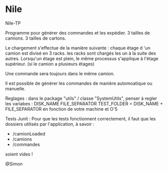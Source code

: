# Nile
Nile-TP

Programme pour générer des commandes et les expédier.
3 tailles de camions.
3 tailles de cartons.

Le chargement s'effectue de la manière suivante :
chaque étage d 'un camion est divisé en 3 racks.
les racks sont chargés les un à la suite des autres.
Lorsqu'un étage est plein, le même processus s'applique à l'étage supérieur. (si le camion a plusieurs étages)

Une commande sera toujours dans le même camion.

Il est possible de générer les commandes de manière automoatique ou manuelle.

Reglages : dans le package "utils" / classe "SystemUtils",  penser à regler les variabes :
DISK_NAME 
FILE_SEPARATOR
TEST_FOLDER = DISK_NAME + FILE_SEPARATOR
en fonction de votre machine et O'S

Tests Junit :
Pour que les tests fonctionnent correctement, il faut que les dossiers utilisés par l'application, à savoir : 
- /camionLoaded
- /camions
- /commandes

soient vides !

@Simon
